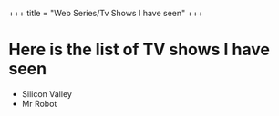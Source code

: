 +++
title = "Web Series/Tv Shows I have seen"
+++
# Here is the list of TV shows I have seen
- Silicon Valley
- Mr Robot
